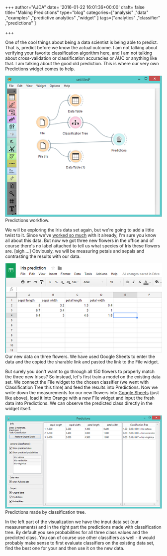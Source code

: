 +++
author="AJDA"
date= '2016-01-22 16:01:36+00:00'
draft= false
title="Making Predictions"
type="blog"
categories=["analysis" ,"data" ,"examples" ,"predictive analytics" ,"widget" ]
tags=["analytics" ,"classifier" ,"predictions" ]

+++

One of the cool things about being a data scientist is being able to predict. That is, predict before we know the actual outcome. I am not talking about verifying your favorite classification algorithm here, and I am not talking about cross-validation or classification accuracies or AUC or anything like that. I am talking about the good old prediction. This is where our very own Predictions widget comes to help.

![](/images/2016/01/predictions_new_interface2.png)
Predictions workflow.



We will be exploring the Iris data set again, but we're going to add a little twist to it. Since we've [worked so much](/blog/2015/07/24/visualizing-misclassifications/) with it already, I'm sure you know all about this data. But now we got three new flowers in the office and of course there's no label attached to tell us what species of Iris these flowers are. [sigh....] Obviously, we will be measuring petals and sepals and contrasting the results with our data.

![](/images/2016/01/predictions_new_interface3-2.png)
Our new data on three flowers. We have used Google Sheets to enter the data and the copied the sharable link and pasted the link to the File widget.



But surely you don't want to go through all 150 flowers to properly match the three new Irises? So instead, let's first train a model on the existing data set. We connect the File widget to the chosen classifier (we went with Classification Tree this time) and feed the results into Predictions. Now we write down the measurements for our new flowers into [Google Sheets](https://www.youtube.com/watch?v=MHcGdQeYCMg) (just like above), load it into Orange with a new File widget and input the fresh data into Predictions. We can observe the predicted class directly in the widget itself.

![](/images/2016/01/predictions_new_interface1.png)
Predictions made by classification tree.



In the left part of the visualization we have the input data set (our measurements) and in the right part the predictions made with classification tree. By default you see probabilities for all three class values and the predicted class. You can of course use other classifiers as well - it would probably make sense to first evaluate classifiers on the existing data set, find the best one for your and then use it on the new data.


